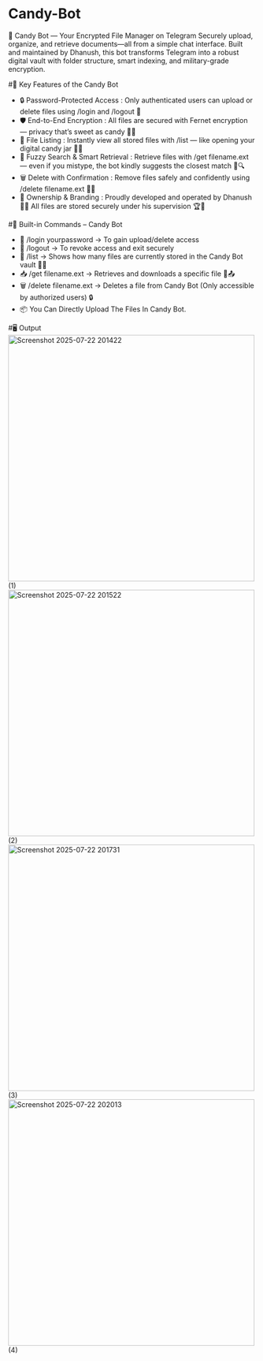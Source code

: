 # Candy-Bot

🔐 Candy Bot — Your Encrypted File Manager on Telegram
Securely upload, organize, and retrieve documents—all from a simple chat interface. Built and maintained by Dhanush, this bot transforms Telegram into a robust digital vault with folder structure, smart indexing, and military-grade encryption.

#🍭 Key Features of the Candy Bot
- 🔒 Password-Protected Access : Only authenticated users can upload or delete files using /login and /logout 🔐
- 🛡️ End-to-End Encryption : All files are secured with Fernet encryption — privacy that’s sweet as candy 🍬🧊
- 📃 File Listing : Instantly view all stored files with /list — like opening your digital candy jar 🫙📂
- 🧠 Fuzzy Search & Smart Retrieval : Retrieve files with /get filename.ext — even if you mistype, the bot kindly suggests the closest match 🎯🔍
- 🗑️ Delete with Confirmation : Remove files safely and confidently using /delete filename.ext 🧹✅
- 👑 Ownership & Branding : Proudly developed and operated by Dhanush 👨‍💻 All files are stored securely under his supervision 🏆🔐

 #🍭 Built-in Commands – Candy Bot 
 
- 🔐 /login yourpassword → To gain upload/delete access
- 🚪 /logout → To revoke access and exit securely
- 📃 /list → Shows how many files are currently stored in the Candy Bot vault 🍬📂
- 📥 /get filename.ext → Retrieves and downloads a specific file 🎯📤
- 🗑️ /delete filename.ext → Deletes a file from Candy Bot (Only accessible by authorized users) 🔒
- 📦 You Can Directly Upload The Files In Candy Bot. 




#🖥️ Output
<img width="500" height="500" alt="Screenshot 2025-07-22 201422" src="https://github.com/user-attachments/assets/fbc4b996-039e-49ac-87a2-7d885dc131e8" /> (1)
<img width="500" height="500" alt="Screenshot 2025-07-22 201522" src="https://github.com/user-attachments/assets/7fc83491-00dd-4b21-b867-91512d765b25" /> (2)
<img width="500" height="500" alt="Screenshot 2025-07-22 201731" src="https://github.com/user-attachments/assets/c7df5516-5050-42f3-9d42-c0f0ef60d727" /> (3)
<img width="500" height="500" alt="Screenshot 2025-07-22 202013" src="https://github.com/user-attachments/assets/bc0f4e47-69f4-4abe-8937-3f3a4e612530" /> (4)
















